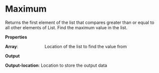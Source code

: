 # Maximum

Returns the first element of the list that compares greater than or equal to all other elements of List. Find the maximum value in the list.

 **Properties**
 

**Array**:                      Location of the list to find the value from

 **Output**
 

**Output-location**:   Location to store the output data